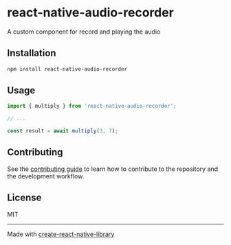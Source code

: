 # react-native-audio-recorder

A custom component for record and playing the audio

## Installation

```sh
npm install react-native-audio-recorder
```

## Usage

```js
import { multiply } from 'react-native-audio-recorder';

// ...

const result = await multiply(3, 7);
```

## Contributing

See the [contributing guide](CONTRIBUTING.md) to learn how to contribute to the repository and the development workflow.

## License

MIT

---

Made with [create-react-native-library](https://github.com/callstack/react-native-builder-bob)
